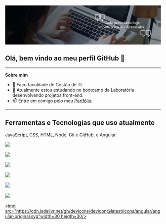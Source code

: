
![](https://github.com/Evy-Oliveira/Evy-Oliveira/blob/main/Banner%20do%20github%20simples%20com%20frase%20%20e%20foto.jpg)

## Olá, bem vindo ao meu perfil GitHub 👋
***

**Sobre mim**
- 🔭 Faço faculdade de Gestão de TI.
- 🌱 Atualmente estou estudando no bootcamp da Laboratória desenvolvendo projetos front-end.
- 📫 Entre em comigo pelo meu [Portfólio](https://evy-oliveira.github.io/portfolio-profissional/).

***
## Ferramentas e Tecnologias que uso atualmente
 JavaScript, CSS, HTML, Node, Git e GitHub, e Angular.
 
[ <img src="https://cdn.jsdelivr.net/gh/devicons/devicon@latest/icons/javascript/javascript-original.svg" width=30 heigth=30 />](https://developer.mozilla.org/pt-BR/docs/Web/JavaScript)
 
[ <img src="https://cdn.jsdelivr.net/gh/devicons/devicon@latest/icons/css3/css3-original-wordmark.svg" width=30 heigth=30/>](https://developer.mozilla.org/pt-BR/docs/Web/CSS)
 
[ <img src="https://cdn.jsdelivr.net/gh/devicons/devicon@latest/icons/html5/html5-original-wordmark.svg" width=30 heigth=30/>](https://developer.mozilla.org/pt-BR/docs/Web/HTML)
 
[ <img src="https://cdn.jsdelivr.net/gh/devicons/devicon@latest/icons/nodejs/nodejs-original-wordmark.svg" width=30 heigth=30/>](https://nodejs.org/en)
 
[ <img src="https://cdn.jsdelivr.net/gh/devicons/devicon@latest/icons/git/git-original-wordmark.svg" width=30 heigth=30/>](https://git-scm.com/)

[ <img src="https://cdn.jsdelivr.net/gh/devicons/devicon@latest/icons/github/github-original.svg" width=30 heigth=30/>](https://github.com/)

[ <img src="https://cdn.jsdelivr.net/gh/devicons/devicon@latest/icons/angular/angular-original.svg"width=30 heigth=30/>](https://angular.io/)

          

          
          
          
